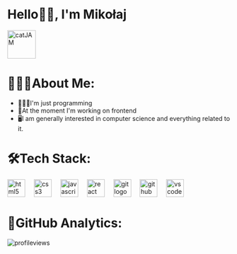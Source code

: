 ###

<h1>Hello👋🏼, I'm Mikołaj</h1>
<a href="https://emoji.gg/emoji/5498_catJAM"><img src="https://cdn3.emoji.gg/emojis/5498_catJAM.gif" width="64px" height="64px" alt="catJAM"></a>

###

<h1>🧙🏼‍♂️About Me:</h1>
<ul>
 <li>👨🏼‍💻I'm just programming</li>
 <li>🌌At the moment I'm working on frontend</li>
 <li>🖥I am generally interested in computer science and everything related to it.</li>
</ul>

###

<h1>🛠Tech Stack:</h1>
<div align="left">
  <img src="https://cdn.jsdelivr.net/gh/devicons/devicon/icons/html5/html5-original.svg" height="40" alt="html5 logo"  />
  <img width="12" />
  <img src="https://cdn.jsdelivr.net/gh/devicons/devicon/icons/css3/css3-original.svg" height="40" alt="css3 logo"  />
  <img width="12" />
  <img src="https://cdn.jsdelivr.net/gh/devicons/devicon/icons/javascript/javascript-original.svg" height="40" alt="javascript logo"  />
  <img width="12" />
  <img src="https://cdn.jsdelivr.net/gh/devicons/devicon/icons/react/react-original.svg" height="40" alt="react logo"  />
  <img width="12" />
  <img src="https://cdn.jsdelivr.net/gh/devicons/devicon/icons/git/git-original.svg" height="40" alt="git logo"  />
  <img width="12" />
  <img src="https://cdn.jsdelivr.net/gh/devicons/devicon/icons/github/github-original.svg" height="40" alt="github logo"  />
  <img width="12" />
  <img src="https://cdn.jsdelivr.net/gh/devicons/devicon/icons/vscode/vscode-original.svg" height="40" alt="vscode logo"  />
</div>

###

<h1>🎰GitHub Analytics:</h1>
<img src="https://komarev.com/ghpvc/?username=mikolaj100&label=Profile%200views&color=0e75b6&style=flat" alt="profileviews">

###


